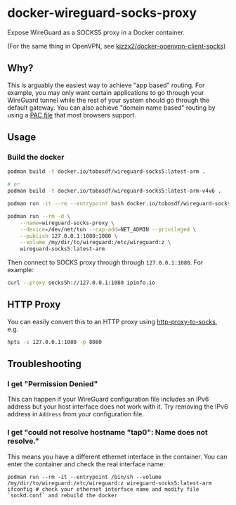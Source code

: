 # docker-wireguard-socks-proxy

Expose WireGuard as a SOCKS5 proxy in a Docker container.

(For the same thing in OpenVPN, see [kizzx2/docker-openvpn-client-socks](https://github.com/kizzx2/docker-openvpn-client-socks))

## Why?

This is arguably the easiest way to achieve "app based" routing. For example, you may only want certain applications to go through your WireGuard tunnel while the rest of your system should go through the default gateway. You can also achieve "domain name based" routing by using a [PAC file](https://developer.mozilla.org/en-US/docs/Web/HTTP/Proxy_servers_and_tunneling/Proxy_Auto-Configuration_(PAC)_file) that most browsers support.

## Usage

### Build the docker

```bash
podman build -t docker.io/tobosdf/wireguard-socks5:latest-arm .

# or
podman build -t docker.io/tobosdf/wireguard-socks5:latest-arm-v4v6 .
```

```bash
podman run -it --rm --entrypoint bash docker.io/tobosdf/wireguard-socks5:latest-arm-v4v6
```

```bash
podman run --rm -d \
    --name=wireguard-socks-proxy \
    --device=/dev/net/tun --cap-add=NET_ADMIN --privileged \
    --publish 127.0.0.1:1080:1080 \
    --volume /my/dir/to/wireguard:/etc/wireguard:z \
    wireguard-socks5:latest-arm
```

Then connect to SOCKS proxy through through `127.0.0.1:1080`. For example:

```bash
curl --proxy socks5h://127.0.0.1:1080 ipinfo.io
```

## HTTP Proxy

You can easily convert this to an HTTP proxy using [http-proxy-to-socks](https://github.com/oyyd/http-proxy-to-socks), e.g.

```bash
hpts -s 127.0.0.1:1080 -p 8080
```

## Troubleshooting

### I get "Permission Denied"

This can happen if your WireGuard configuration file includes an IPv6 address but your host interface does not work with it. Try removing the IPv6 address in `Address` from your configuration file.

### I get "could not resolve hostname "tap0": Name does not resolve."

This means you have a different ethernet interface in the container. You can enter the container and check the real interface name:

```shell
podman run --rm -it --entrypoint /bin/sh --volume /my/dir/to/wireguard:/etc/wireguard:z wireguard-socks5:latest-arm
ifconfig # check your ethernet interface name and modify file `sockd.conf` and rebuild the docker
```